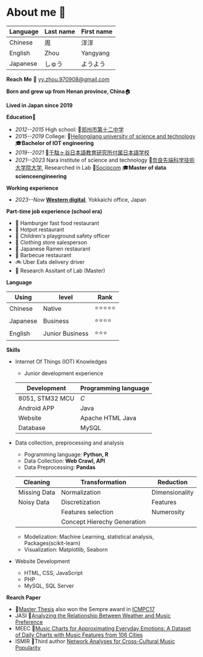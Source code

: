 # About me 👋

| **Language** | **Last name** | **First name** |
| --- | --- | --- |
| Chinese | 周 | 洋洋 |
| English | Zhou | Yangyang |
| Japanese | しゅう | ようよう |

**Reach Me** 📧 <yy.zhou.970908@gmail.com>

**Born and grew up from Henan province, China**🏠

**Lived in Japan since 2019**

**Education**🏫
- *2012--2015* High school: 🔗[郑州市第十二中学](https://baike.baidu.com/item/%E9%83%91%E5%B7%9E%E5%B8%82%E7%AC%AC%E5%8D%81%E4%BA%8C%E4%B8%AD%E5%AD%A6/6119739)
- *2015--2019* College: 🔗[Heilongjiang university of science and technology](https://en.wikipedia.org/wiki/Heilongjiang_University_of_Science_and_Technology) 🎓**Bachelor of IOT engineering**
- *2019--2021* 🔗[千駄ヶ谷日本語教育研究所付属日本語学校](https://www.jp-sji.org/jpc/)
- *2021--2023* Nara institute of science and technology 🔗[奈良先端科学技術大学院大学](https://www.naist.jp/), Researched in Lab 🔗[Sociocom](https://sociocom.naist.jp/) 🎓**Master of data scienceengineering**

**Working experience**
- *2023--Now* **[Western digital](https://www.westerndigital.com/ja-jp/company/office-locations)**, Yokkaichi office, Japan

**Part-time job experience (school era)**
- 🍔 Hamburger fast food restaurant
- 🍲 Hotpot restaurant
- 🛝 Children's playground safety officer
- 👚 Clothing store salesperson
- 🍝 Japanese Ramen restaurant
- 🥩 Barbecue restaurant
- 🚲 Uber Eats delivery driver
- 📑 Research Assitant of Lab (Master)

**Language**

| Using | level | Rank |
| --- | --- | --- |
| Chinese | Native | ⭐⭐⭐⭐⭐ |
|Japanese | Business | ⭐⭐⭐⭐ |
|English |Junior Business | ⭐⭐⭐ |
  
**Skills**
- Internet Of Things (IOT) Knowledges
    - Junior development experience
      
     | Development | Programming language |
     | -- | -- |
     | 8051, STM32 MCU | *C* |
     | Android APP | Java |
     | Website | Apache HTML Java |
     | Database | MySQL |
  
- Data collection, preprocessing and analysis
    - Pogramming language: **Python, R**
    - Data Collection: **Web Crawl, API**
    - Data Preprocessing: **Pandas**

     | Cleaning | Transformation | Reduction |
     | --- | --- | --- |
     | Missing Data | Normalization | Dimensionality |
     | Noisy Data | Discretization | Features |
     | | Features selection | Numerosity |
     | | Concept Hierechy Generation | |

    - Modelization: Machine Learning, statistical analysis, Packages(scikit-learn)
    - Visualization: Matplotlib, Seaborn

- Website Development
    - HTML, CSS, JavaScript
    - PHP
    - MySQL, SQL Server

**Rearch Paper**
- 🔗[Master Thesis](https://naist.repo.nii.ac.jp/record/11925/files/R018287.pdf) also won the Sempre award in [ICMPC17](https://jsmpc.org/ICMPC17/wp-content/uploads/2023/09/ICMPC17_Awards_final.pdf)
- JASI  🔗[Analyzing the Relationship Between Weather and Music Preference](https://www.jstage.jst.go.jp/article/pjsai/JSAI2022/0/JSAI2022_1S4IS103/_pdf)
- MEEC  🔗[Music Charts for Approximating Everyday Emotions: A Dataset of Daily Charts with Music Features from 106 Cities](https://ieeexplore.ieee.org/document/10086019)
- ISMIR 🔗Third author [Network Analyses for Cross-Cultural Music Popularity](https://psyarxiv.com/fp75z/)

  
<!--
**zhouyangyang369/zhouyangyang369** is a ✨ _special_ ✨ repository because its `README.md` (this file) appears on your GitHub profile.

Here are some ideas to get you started:

- 🔭 I’m currently working on ...
- 🌱 I’m currently learning ...
- 👯 I’m looking to collaborate on ...
- 🤔 I’m looking for help with ...
- 💬 Ask me about ...
- 📫 How to reach me: ...
- 😄 Pronouns: ...
- ⚡ Fun fact: ...
-->
